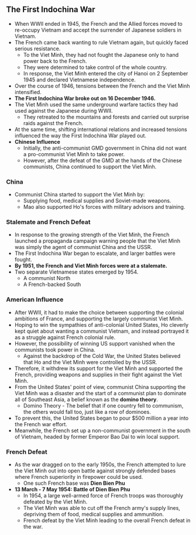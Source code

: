 ## The First Indochina War


- When WWII ended in 1945, the French and the Allied forces moved to re-occupy Vietnam and accept the surrender of Japanese soldiers in Vietnam.
- The French came back wanting to rule Vietnam again, but quickly faced serious resistance.
    * To the Viet Minh, they had not fought the Japanese only to hand power back to the French.
    * They were determined to take control of the whole country.
    * In response, the Viet Minh entered the city of Hanoi on 2 September 1945 and declared Vietnamese independence.
- Over the course of 1946, tensions between the French and the Viet Minh intensified.
- __The First Indochina War broke out on 16 December 1946.__
- The Viet Minh used the same underground warfare tactics they had used against the Japanese during WWII.
    * They retreated to the mountains and forests and carried out surprise raids against the French.
- At the same time, shifting international relations and increased tensions influenced the way the First Indochina War played out.
- __Chinese Influence__
    * Initially, the anti-communist GMD government in China did not want a pro-communist Viet Minh to take power.
    * However, after the defeat of the GMD at the hands of the Chinese communists, China continued to support the Viet Minh.

### China


- Communist China started to support the Viet Minh by:
    * Supplying food, medical supplies and Soviet-made weapons.
    * Mao also supported Ho's forces with military advisors and training.

### Stalemate and French Defeat


- In response to the growing strength of the Viet Minh, the French launched a propaganda campaign warning people that the Viet Minh was simply the agent of communist China and the USSR.
- The First Indochina War began to escalate, and larger battles were fought.
- __By 1951, the French and Viet Minh forces were at a stalemate.__
- Two separate Vietnamese states emerged by 1954.
    * A communist North
    * A French-backed South

### American Influence


- After WWII, it had to make the choice between supporting the colonial ambitions of France, and supporting the largely communist Viet Minh.
- Hoping to win the sympathies of anti-colonial United States, Ho cleverly kept quiet about wanting a communist Vietnam, and instead portrayed it as a struggle against French colonial rule.
- However, the possibility of winning US support vanished when the communists took power in China.
    * Against the backdrop of the Cold War, the United States believed that Ho and the Viet Minh were controlled by the USSR.
- Therefore, it withdrew its support for the Viet Minh and supported the French, providing weapons and supplies in their fight against the Viet Minh.
- From the United States' point of view, communist China supporting the Viet Minh was a disaster and the start of a communist plan to dominate all of Southeast Asia, a belief known as the __domino theory__.
    * Domino Theory - The belief that if one country fell to communism, the others would fall too, just like a row of dominoes.
- To prevent this, the United States began to pour $500 million a year into the French war effort.
- Meanwhile, the French set up a non-communist government in the south of Vietnam, headed by former Emperor Bao Dai to win local support.

### French Defeat


- As the war dragged on to the early 1950s, the French attempted to lure the Viet Minh out into open battle against strongly defended bases where French superiority in firepower could be used.
    * One such French base was __Dien Bien Phu__
- __13 March - 7 May 1954: Battle of Dien Bien Phu__
    * In 1954, a large well-armed force of French troops was thoroughly defeated by the Viet Minh.
    * The Viet Minh was able to cut off the French army's supply lines, depriving them of food, medical supplies and ammunition.
    * French defeat by the Viet Minh leading to the overall French defeat in the war.

